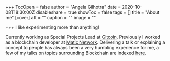 +++
TocOpen = false
author = "Angela Gilhotra"
date = 2020-10-08T18:30:00Z
disableshare = true
showToc = false
tags = []
title = "About me"
[cover]
alt = ""
caption = ""
image = ""

+++
I like experimenting more than anything!

Currently working as Special Projects Lead at [Gitcoin](https://gitcoin.co). Previously I worked as a blockchain developer at [Matic Network](https://matic.network). Delivering a talk or explaining a concept to people has always been a very humbling experience for me, a few of my talks on topics surrounding Blockchain are indexed [here](/tags/speaking).